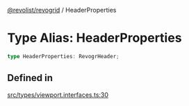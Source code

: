 [@revolist/revogrid](README.md) / HeaderProperties

# Type Alias: HeaderProperties

```ts
type HeaderProperties: RevogrHeader;
```

## Defined in

[src/types/viewport.interfaces.ts:30](https://github.com/revolist/revogrid/blob/1d0ce44a71b6b80efaa7b83dae9a188a9f2de653/src/types/viewport.interfaces.ts#L30)
